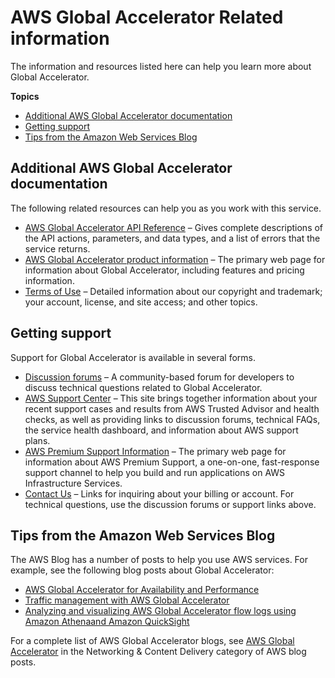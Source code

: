 # AWS Global Accelerator Related information<a name="Resources"></a>

The information and resources listed here can help you learn more about Global Accelerator\.

**Topics**
+ [Additional AWS Global Accelerator documentation](#related-information.global-accelerator-documentation)
+ [Getting support](#related-information.support)
+ [Tips from the Amazon Web Services Blog](#resources-aws-blog-tips)

## Additional AWS Global Accelerator documentation<a name="related-information.global-accelerator-documentation"></a>

The following related resources can help you as you work with this service\.
+ [AWS Global Accelerator API Reference](https://docs.aws.amazon.com/global-accelerator/latest/api/) – Gives complete descriptions of the API actions, parameters, and data types, and a list of errors that the service returns\.
+ [AWS Global Accelerator product information](http://aws.amazon.com/global-accelerator/) – The primary web page for information about Global Accelerator, including features and pricing information\.
+ [Terms of Use](http://aws.amazon.com/terms/) – Detailed information about our copyright and trademark; your account, license, and site access; and other topics\.

## Getting support<a name="related-information.support"></a>

Support for Global Accelerator is available in several forms\.
+ [Discussion forums](https://forums.aws.amazon.com/forum.jspa?forumID=312) – A community\-based forum for developers to discuss technical questions related to Global Accelerator\.
+ [AWS Support Center](https://console.aws.amazon.com/support/home#/) – This site brings together information about your recent support cases and results from AWS Trusted Advisor and health checks, as well as providing links to discussion forums, technical FAQs, the service health dashboard, and information about AWS support plans\.
+ [AWS Premium Support Information](https://aws.amazon.com/premiumsupport/) – The primary web page for information about AWS Premium Support, a one\-on\-one, fast\-response support channel to help you build and run applications on AWS Infrastructure Services\.
+ [Contact Us](http://aws.amazon.com/contact-us/) – Links for inquiring about your billing or account\. For technical questions, use the discussion forums or support links above\.

## Tips from the Amazon Web Services Blog<a name="resources-aws-blog-tips"></a>

The AWS Blog has a number of posts to help you use AWS services\. For example, see the following blog posts about Global Accelerator:
+ [ AWS Global Accelerator for Availability and Performance](https://aws.amazon.com/blogs/startups/how-to-accelerate-your-wordpress-site-with-amazon-cloudfront/)
+ [ Traffic management with AWS Global Accelerator](https://aws.amazon.com/blogs/networking-and-content-delivery/traffic-management-with-aws-global-accelerator/)
+ [ Analyzing and visualizing AWS Global Accelerator flow logs using Amazon Athenaand Amazon QuickSight](https://aws.amazon.com/blogs/networking-and-content-delivery/analyzing-and-visualizing-aws-global-accelerator-flow-logs-using-amazon-athena-and-amazon-quicksight/)

For a complete list of AWS Global Accelerator blogs, see [ AWS Global Accelerator](https://aws.amazon.com/blogs/networking-and-content-delivery/category/networking-content-delivery/aws-global-accelerator/) in the Networking & Content Delivery category of AWS blog posts\.